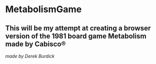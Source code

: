 # MetabolismGame
## This will be my attempt at creating a browser version of the 1981 board game Metabolism made by Cabisco®












*made by Derek Burdick*
